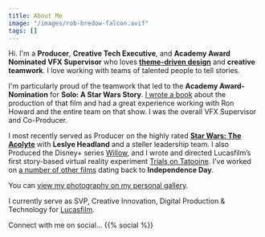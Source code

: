 ```yaml
---
title: About Me
image: "/images/rob-bredow-falcon.avif"
tags: []
---
```


Hi. I'm a **Producer**, **Creative Tech Executive**, and **Academy Award Nominated VFX Supervisor** who loves [**theme-driven design**](/2018/08/on-creativity-theme-driven-design/) and **creative teamwork**. I love working with teams of talented people to tell stories.

I'm particularly proud of the teamwork that led to the **Academy Award-Nomination** for **Solo: A Star Wars Story**. [I wrote a book](/2019/04/making-solo-a-star-wars-story/) about the production of that film and had a great experience working with Ron Howard and the entire team on that show. I was the overall VFX Supervisor and Co-Producer. 

I most recently served as Producer on the highly rated [**Star Wars: The Acolyte**](/2024/06/the-acolyte-s1-first-reviews/) with **Leslye Headland** and a steller leadership team. I also Produced the Disney+ series [Willow](https://www.imdb.com/title/tt10278918/), and I wrote and directed Lucasfilm’s first story-based virtual reality experiment [Trials on Tatooine](/2016/03/trials-on-tatooine/). I've worked on [a number of other films](https://www.imdb.com/name/nm0106650/) dating back to **Independence Day**.

You can [view my photography on my personal gallery](https://photos.robbredow.com/).

I currently serve as SVP, Creative Innovation, Digital Production & Technology for [Lucasfilm](https://lucasfilm.com/).

Connect with me on social...
{{% social %}}